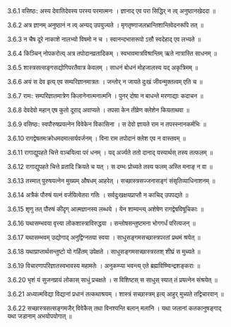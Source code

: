 3.6.1
वसिष्ठः:
अस्य देवातिदेवस्य परस्य परमात्मनः ।
ज्ञानाद् एव परा सिद्धिर् न त्व् अनुष्ठानखेददा ॥


3.6.2
अत्र ज्ञानम् अनुष्ठानं न त्व् अन्यद् उपयुज्यते ।
मृगतृष्णाजलभ्रान्तिशान्तिवेदनरूपि तत् ॥


3.6.3
न चैष दूरे नाकाशे नालभ्यो विषमो न च ।
स्वानन्दभासरूपो ऽसौ स्वदेहाद् एव लभ्यते ॥


3.6.4
किञ्चिन् नोपकरोत्य् अत्र तपोदानव्रतादिकम् ।
स्वभावमात्रविश्रान्तिम् ऋते नात्रास्ति साधनम् ॥


3.6.5
शास्त्रसत्सङ्गसद्योगिपरतैवात्र केवलम् ।
साधनं बोधनं मोहजालस्य यद् अकृत्रिमम् ॥


3.6.6
अयं स देव इत्य् एव सम्परिज्ञानमात्रतः ।
जन्तोर् न जायते दुःखं जीवन्मुक्तत्वम् एति च ॥


3.6.7
रामः:
सम्परिज्ञातमात्रेण किलानेनात्मनात्मनि ।
पुनर् दोषा न बाधन्ते मरणाद्याः कदाचन ॥


3.6.8
देवदेवो महान् एष कुतो दूराद् अवाप्यते ।
तपसा केन तीव्रेण क्लेशेन कियताथवा ॥


3.6.9
वसिष्ठः:
स्वपौरुषप्रयत्नेन विवेकेन विकासिना ।
स देवो ज्ञायते राम न तपस्स्नानकर्मभिः ॥


3.6.10
रागद्वेषतमःक्रोधमदमात्सर्यवर्जनम् ।
विना राम तपोदानं क्लेश एव न वास्तवम् ॥


3.6.11
रागाद्युपहते चित्ते वञ्चयित्वा परं धनम् ।
यद् अर्ज्यते ततो दानाद् यस्यार्थस् तस्य तत्फलम् ॥


3.6.12
रागाद्युपहते चित्ते व्रतादि क्रियते च यत् ।
स दम्भः प्रोच्यते तस्य फलम् अस्ति मनाङ् न वा ॥


3.6.13
तस्मात् पुरुषयत्नेन मुख्यम् औषधम् आहरेत् ।
सच्छास्त्रसज्जनासङ्गं संसृतिव्याधिनाशनम् ॥


3.6.14
अत्रैकं पौरुषं यत्नं वर्जयित्वेतरा गतिः ।
सर्वदुःखक्षयप्राप्तौ न काचिद् उपपद्यते ॥


3.6.15
शृणु तत् पौरुषं कीदृग् आत्मज्ञानस्य लब्धये ।
येन शाम्यन्त्य् अशेषेण रागद्वेषविषूचिकाः ॥


3.6.16
यथासम्भवया वृत्त्या लोकशास्त्राविरुद्धया ।
सन्तोषसन्तुष्टमना भोगगर्धं परित्यजन् ॥


3.6.17
यथासम्भवम् उद्योगाद् अनुद्विग्नतया स्वया ।
साधुसङ्गमसच्छास्त्रपरतां प्रथमं श्रयेत् ॥


3.6.18
यथाप्राप्तार्थसन्तुष्टो यो गर्हितम् उपेक्षते ।
साधुसङ्गमसच्छास्त्ररतश् शीघ्रं स मुच्यते ॥


3.6.19
विचारणापरिज्ञातस्वभावस्य महामतेः ।
अनुकम्प्या भवन्त्य् एते ब्रह्मविष्ण्विन्द्रशङ्कराः ॥


3.6.20
भृशं यं सुजनप्रायं लोकास् साधुं प्रचक्षते ।
स विशिष्टस् स साधुस् स्यात् तं प्रयत्नेन संश्रयेत् ॥


3.6.21
अध्यात्मविद्या विद्यानां प्रधानं तत्कथाश्रयम् ।
शास्त्रं सच्छास्त्रम् इत्य् आहुर् मुच्यते तद्विचारवान् ॥


3.6.22
सच्छास्त्रसत्सङ्गमजैर् विवेकैस् तथा विनश्यन्ति बलान् मलानि ।
यथा जलानां कतकानुषङ्गाद् यथा जडानाम् अभयोपयोगात् ॥

